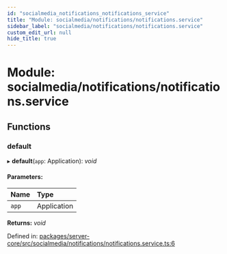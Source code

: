 ```yaml
---
id: "socialmedia_notifications_notifications_service"
title: "Module: socialmedia/notifications/notifications.service"
sidebar_label: "socialmedia/notifications/notifications.service"
custom_edit_url: null
hide_title: true
---
```


# Module: socialmedia/notifications/notifications.service

## Functions

### default

▸ **default**(`app`: Application): *void*

#### Parameters:

Name | Type |
:------ | :------ |
`app` | Application |

**Returns:** *void*

Defined in: [packages/server-core/src/socialmedia/notifications/notifications.service.ts:6](https://github.com/xr3ngine/xr3ngine/blob/a16a45d7e/packages/server-core/src/socialmedia/notifications/notifications.service.ts#L6)

